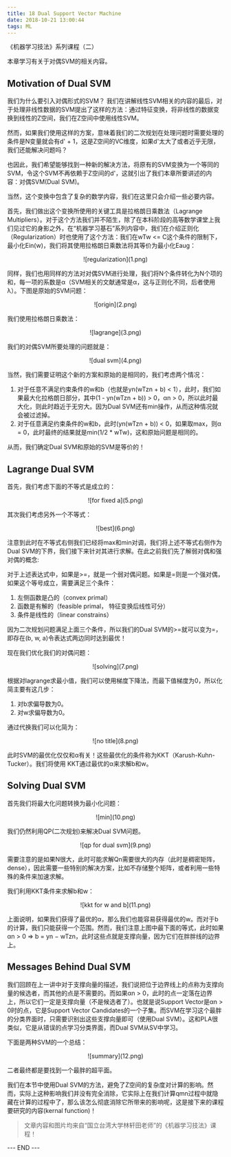 ```yaml
---
title: 18 Dual Support Vector Machine
date: 2018-10-21 13:00:44
tags: ML
---
```


《机器学习技法》系列课程（二）

本章学习有关于对偶SVM的相关内容。

<!-- more -->

## Motivation of Dual SVM
我们为什么要引入对偶形式的SVM？
我们在讲解线性SVM相关的内容的最后，对于处理非线性数据的SVM提出了这样的方法：通过特征变换，将非线性的数据变换到线性的Z空间，我们在Z空间中使用线性SVM。

然而，如果我们使用这样的方案，意味着我们的二次规划在处理问题时需要处理的条件是N变量就会有d' + 1，这是Z空间的VC维度，如果d'太大了或者近乎无限，我们还能解决问题吗？

也因此，我们希望能够找到一种新的解决方法，将原有的SVM变换为一个等同的SVM，令这个SVM不再依赖于Z空间的d'，这就引出了我们本章所要讲述的内容：对偶SVM(Dual SVM)。

当然，这个变换中包含了复杂的数学内容，我们在这里只会介绍一些必要内容。

首先，我们做出这个变换所使用的关键工具是拉格朗日乘数法（Lagrange Multipliers）。对于这个方法我们并不陌生，除了在本科阶段的高等数学课堂上我们见过它的身影之外，在“机器学习基石”系列内容中，我们在介绍正则化（Regularization）时也使用了这个方法：我们在wTw <= C这个条件的限制下，最小化Ein(w)，我们将其使用拉格朗日乘数法将其等价为最小化Eaug：

<div align=center> ![regularization](1.png) </div>

同样，我们也用同样的方法对对偶SVM进行处理，我们将N个条件转化为N个项的和，每一项的系数是α（SVM相关的文献通常是α，这与正则化不同，后者使用λ）。下图是原始的SVM问题：

<div align=center> ![origin](2.png) </div>

我们使用拉格朗日乘数法：

<div align=center> ![lagrange](3.png) </div>

我们的对偶SVM所要处理的问题就是：

<div align=center> ![dual svm](4.png) </div>

当然，我们需要证明这个新的方案和原始的是相同的，我们考虑两个情况：

1. 对于任意不满足约束条件的w和b（也就是yn(wTzn + b) < 1），此时，我们如果最大化拉格朗日部分，其中(1 - yn(wTzn + b)) > 0，αn > 0，所以此时最大化，则此时趋近于无穷大。因为Dual SVM还有min操作，从而这种情况就会被过滤掉。
2. 对于任意满足约束条件的w和b，此时(yn(wTzn + b)) < 0，如果取max，则α = 0，此时最终的结果就是min(1/2 * wTw)，这和原始问题是相同的。

从而，我们确定Dual SVM和原始的SVM是等价的！


## Lagrange Dual SVM
首先，我们考虑下面的不等式是成立的：

<div align=center> ![for fixed a](5.png) </div>

其次我们考虑另外一个不等式：

<div align=center> ![best](6.png) </div>

注意到此时在不等式右侧我们已经将max和min对调，我们将上述不等式右侧作为Dual SVM的下界，我们接下来针对其进行求解。在此之前我们先了解弱对偶和强对偶的概念:

对于上述表达式中，如果是>=，就是一个弱对偶问题。如果是=则是一个强对偶，如果这个等号成立，需要满足三个条件：
1. 左侧函数是凸的（convex primal）
2. 函数是有解的（feasible primal， 特征变换后线性可分）
3. 条件是线性的（linear constrains）

因为二次规划问题满足上面三个条件，所以我们的Dual SVM的>=就可以变为=，即存在(b, w, a)令表达式两边同时达到最优！

现在我们优化我们的对偶问题：

<div align=center> ![solving](7.png) </div>

根据对lagrange求最小值，我们可以使用梯度下降法，而最下值梯度为0，所以化简主要有这几步：

1. 对b求偏导数为0。
2. 对w求偏导数为0。

通过代换我们可以化简为：

<div align=center> ![no title](8.png) </div>

此时SVM的最优化仅仅和α有关！这些最优化的条件称为KKT（Karush-Kuhn-Tucker）。我们将使用
KKT通过最优的α来求解b和w。


## Solving Dual SVM
首先我们将最大化问题转换为最小化问题：

<div align=center> ![min](10.png) </div>

我们仍然利用QP(二次规划)来解决Dual SVM问题。

<div align=center> ![qp for dual svm](9.png) </div>

需要注意的是如果N很大，此时可能求解Qn需要很大的内存（此时是稠密矩阵，dense），因此需要一些特别的解决方案，比如不存储整个矩阵，或者利用一些特殊的条件来加速求解。

我们利用KKT条件来求解b和w：

<div align=center> ![kkt for w and b](11.png) </div>

上面说明，如果我们获得了最优的α，那么我们也能容易获得最优的w。而对于b的计算，我们只能获得一个范围。然而，我们注意上图中最下面的等式，此时如果αn > 0 ⇒ b = yn − wTzn，此时这些点就是支撑向量，因为它们在胖胖线的边界上。

## Messages Behind Dual SVM
我们回顾在上一讲中对于支撑向量的描述，我们说把位于边界线上的点称为支撑向量的候选者，而其他的点是不需要的。而如果αn > 0，此时的点一定落在边界上，所以它们一定是支撑向量（不是候选者了）。也就是说Support Vector是αn > 0时的点，它是Support Vector Candidates的一个子集。而SVM在学习这个最胖的分类界面时，只需要识别出这些支撑向量即可（使用Dual SVM）。这和PLA很类似，它是从错误的点学习分类界面，而Dual SVM从SV中学习。

下面是两种SVM的一个总结：

<div align=center> ![summary](12.png) </div>

二者最终都是要找到一个最胖的超平面。

我们在本节中使用Dual SVM的方法，避免了Z空间的复杂度对计算的影响。然而，实际上这种影响我们并没有完全消除，它实际上在我们计算qmn过程中就隐藏在计算的过程中了，那么该怎么彻底消除它所带来的影响呢，这是接下来的课程要研究的内容(kernal function)！




> 文章内容和图片均来自“国立台湾大学林轩田老师”的《机器学习技法》课程！


--- END --- 
